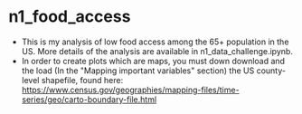 # n1_food_access
- This is my analysis of low food access among the 65+ population in the US. More details of the analysis are available in n1_data_challenge.ipynb.
- In order to create plots which are maps, you must down download and the load (In the "Mapping important variables" section) the US county-level shapefile, found here:  https://www.census.gov/geographies/mapping-files/time-series/geo/carto-boundary-file.html